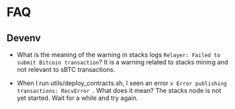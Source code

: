 # FAQ

## Devenv

- What is the meaning of the warning in stacks logs `Relayer: Failed to submit Bitcoin transaction`?
  It is a warning related to stacks mining and not relevant to sBTC transactions.

- When I run utils/deploy_contracts.sh, I seen an error `x Error publishing transactions: RecvError
`. What does it mean?
  The stacks node is not yet started. Wait for a while and try again.

